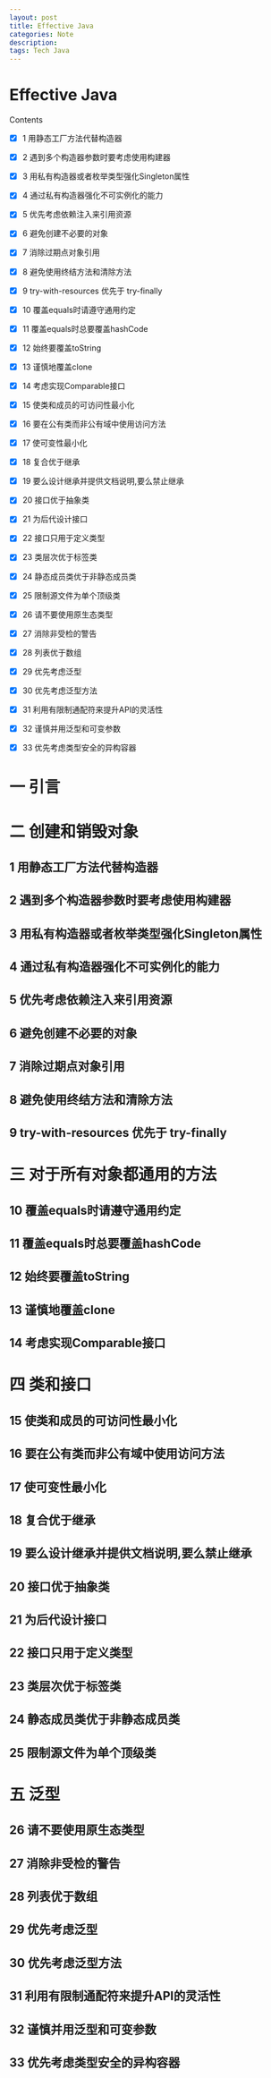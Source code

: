 ```yaml
---
layout: post
title: Effective Java
categories: Note
description: 
tags: Tech Java
---
```


# Effective Java

Contents
  - [x] 1 用静态工厂方法代替构造器
  - [x] 2 遇到多个构造器参数时要考虑使用构建器
  - [x] 3 用私有构造器或者枚举类型强化Singleton属性
  - [x] 4 通过私有构造器强化不可实例化的能力
  - [x] 5 优先考虑依赖注入来引用资源
  - [x] 6 避免创建不必要的对象
  - [x] 7 消除过期点对象引用
  - [x] 8 避免使用终结方法和清除方法
  - [x] 9 try-with-resources 优先于 try-finally
  - [x] 10 覆盖equals时请遵守通用约定
  - [x] 11 覆盖equals时总要覆盖hashCode
  - [x] 12 始终要覆盖toString
  - [x] 13 谨慎地覆盖clone
  - [x] 14 考虑实现Comparable接口
  - [x] 15 使类和成员的可访问性最小化
  - [x] 16 要在公有类而非公有域中使用访问方法
  - [x] 17 使可变性最小化
  - [x] 18 复合优于继承
  - [x] 19 要么设计继承并提供文档说明,要么禁止继承
  - [x] 20 接口优于抽象类
  - [x] 21 为后代设计接口
  - [x] 22 接口只用于定义类型
  - [x] 23 类层次优于标签类
  - [x] 24 静态成员类优于非静态成员类
  - [x] 25 限制源文件为单个顶级类
  - [x] 26 请不要使用原生态类型
  - [x] 27 消除非受检的警告
  - [x] 28 列表优于数组
  - [x] 29 优先考虑泛型
  - [x] 30 优先考虑泛型方法
  - [x] 31 利用有限制通配符来提升API的灵活性
  - [x] 32 谨慎并用泛型和可变参数
  - [x] 33 优先考虑类型安全的异构容器
  


# 一 引言

# 二 创建和销毁对象

## 1 用静态工厂方法代替构造器

## 2 遇到多个构造器参数时要考虑使用构建器

## 3 用私有构造器或者枚举类型强化Singleton属性

## 4 通过私有构造器强化不可实例化的能力

## 5 优先考虑依赖注入来引用资源

## 6 避免创建不必要的对象

## 7 消除过期点对象引用

## 8 避免使用终结方法和清除方法

## 9 try-with-resources 优先于 try-finally

# 三 对于所有对象都通用的方法

## 10 覆盖equals时请遵守通用约定

## 11 覆盖equals时总要覆盖hashCode

## 12 始终要覆盖toString

## 13 谨慎地覆盖clone

## 14 考虑实现Comparable接口

# 四 类和接口

## 15 使类和成员的可访问性最小化

## 16 要在公有类而非公有域中使用访问方法

## 17 使可变性最小化

## 18 复合优于继承

## 19 要么设计继承并提供文档说明,要么禁止继承

## 20 接口优于抽象类

## 21 为后代设计接口

## 22 接口只用于定义类型

## 23 类层次优于标签类

## 24 静态成员类优于非静态成员类

## 25 限制源文件为单个顶级类

# 五 泛型

## 26 请不要使用原生态类型

## 27 消除非受检的警告

## 28 列表优于数组

## 29 优先考虑泛型

## 30 优先考虑泛型方法

## 31 利用有限制通配符来提升API的灵活性

## 32 谨慎并用泛型和可变参数

## 33 优先考虑类型安全的异构容器
  